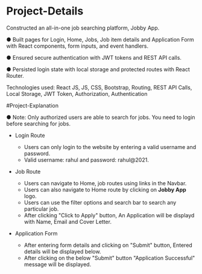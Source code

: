# Project-Details

Constructed an all-in-one job searching platform, Jobby App.

● Built pages for Login, Home, Jobs, Job item details and Application Form with React components, form inputs, and event
  handlers.

● Ensured secure authentication with JWT tokens and REST API calls.

● Persisted login state with local storage and protected routes with React Router.

Technologies used: React JS, JS, CSS, Bootstrap, Routing, REST API Calls, Local Storage, JWT Token,
Authorization, Authentication



#Project-Explanation

● Note: Only authorized users are able to search for jobs. You need to login before searching for jobs. 

  - Login Route
    - Users can only login to the website by entering a valid username and password.
    - Valid username: rahul and password: rahul@2021.
    
  - Job Route
    - Users can navigate to Home, job routes using links in the Navbar.
    - Users can also navigate to Home route by clicking on **Jobby App** logo.
    - Users can use the filter options and search bar to search any particular job.
    - After clicking "Click to Apply" button, An Application will be displayd with Name, Email and Cover Letter.

 - Application Form
    - After entering form details and clicking on "Submit" button, Entered details will be displayed below.
    - After clicking on the below "Submit" button "Application Successful" message will be displayed.

